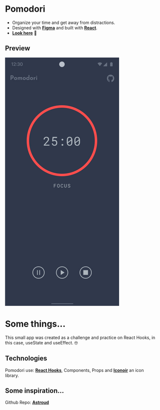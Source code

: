 # Pomodori

- Organize your time and get away from distractions.
- Designed with **[Figma](https://www.figma.com/file/fnQSsiMvwXr48Egk6HI3EK/Pomodori?node-id=0%3A1)** and built with **[React](https://reactjs.org/)**.
- **[Look here]()** 🚀

## Preview
![Texto alternativo](/src/assets/preview.jpg)

# Some things...

This small app was created as a challenge and practice on React Hooks, in this case, useState and useEffect. 🤓

## Technologies

Pomodori use: **[React Hooks](https://reactjs.org/)**, Components, Props and **[Iconoir](https://iconoir.com/)** an icon library.

## Some inspiration...
Github Repo: **[Astroud](https://github.com/astroud/pomodoro-react-app)**
